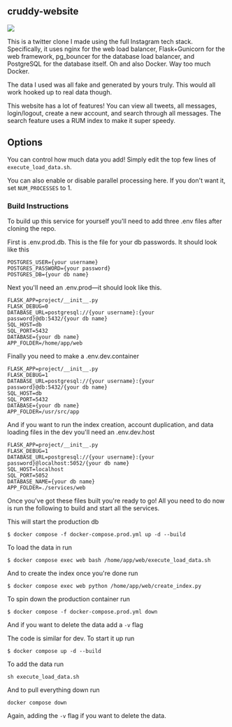 ## cruddy-website

[![](https://github.com/RowanGray472/cruddy-website/workflows/tests/badge.svg)](https://github.com/RowanGray472/cruddy-website/actions?query=workflow%3Atests)


This is a twitter clone I made using the full Instagram tech stack. Specifically, it uses nginx for the web load balancer, Flask+Gunicorn  for the web framework, pg\_bouncer for the database load balancer, and PostgreSQL for the database itself. Oh and also Docker. Way too much Docker.

The data I used was all fake and generated by yours truly. This would all work hooked up to real data though.

This website has a lot of features! You can view all tweets, all messages, login/logout, create a new account, and search through all messages. The search feature uses a RUM index to make it super speedy.

## Options

You can control how much data you add! Simply edit the top few lines of `execute_load_data.sh`. 

You can also enable or disable parallel processing here. If you don't want it, set `NUM_PROCESSES` to 1.

### Build Instructions

To build up this service for yourself you'll need to add three .env files after cloning the repo.

First is .env.prod.db. This is the file for your db passwords. It should look like this

```
POSTGRES_USER={your username}
POSTGRES_PASSWORD={your password}
POSTGRES_DB={your db name}
```

Next you'll need an .env.prod—it should look like this.

```
FLASK_APP=project/__init__.py
FLASK_DEBUG=0
DATABASE_URL=postgresql://{your username}:{your password}@db:5432/{your db name}
SQL_HOST=db
SQL_PORT=5432
DATABASE={your db name}
APP_FOLDER=/home/app/web
```

Finally you need to make a .env.dev.container

```
FLASK_APP=project/__init__.py
FLASK_DEBUG=1
DATABASE_URL=postgresql://{your username}:{your password}@db:5432/{your db name}
SQL_HOST=db
SQL_PORT=5432
DATABASE={your db name}
APP_FOLDER=/usr/src/app
```

And if you want to run the index creation, account duplication, and data loading files in the dev you'll need an .env.dev.host

```
FLASK_APP=project/__init__.py
FLASK_DEBUG=1
DATABASE_URL=postgresql://{your username}:{your password}@localhost:5052/{your db name}
SQL_HOST=localhost
SQL_PORT=5052
DATABASE_NAME={your db name}
APP_FOLDER=./services/web
```

Once you've got these files built you're ready to go! All you need to do now is run the following to build and start all the services.

This will start the production db

```
$ docker compose -f docker-compose.prod.yml up -d --build
```

To load the data in run

```
$ docker compose exec web bash /home/app/web/execute_load_data.sh
```

And to create the index once you're done run

```
$ docker compose exec web python /home/app/web/create_index.py
```

To spin down the production container run

```
$ docker compose -f docker-compose.prod.yml down
```

And if you want to delete the data add a `-v` flag

The code is similar for dev. To start it up run

```
$ docker compose up -d --build
```

To add the data run

```
sh execute_load_data.sh
```

And to pull everything down run

```
docker compose down
```

Again, adding the `-v` flag if you want to delete the data.

